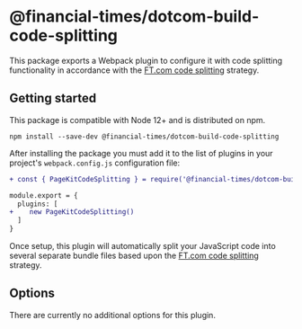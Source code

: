 # @financial-times/dotcom-build-code-splitting

This package exports a Webpack plugin to configure it with code splitting functionality in accordance with the [FT.com code splitting] strategy.

[FT.com code splitting]: ../../docs/design-decisions/code-splitting-strategy.md

## Getting started

This package is compatible with Node 12+ and is distributed on npm.

```
npm install --save-dev @financial-times/dotcom-build-code-splitting
```

After installing the package you must add it to the list of plugins in your project's `webpack.config.js` configuration file:

```diff
+ const { PageKitCodeSplitting } = require('@financial-times/dotcom-build-code-splitting')

module.export = {
  plugins: [
+    new PageKitCodeSplitting()
  ]
}
```

Once setup, this plugin will automatically split your JavaScript code into several separate bundle files based upon the [FT.com code splitting] strategy.

## Options

There are currently no additional options for this plugin.
